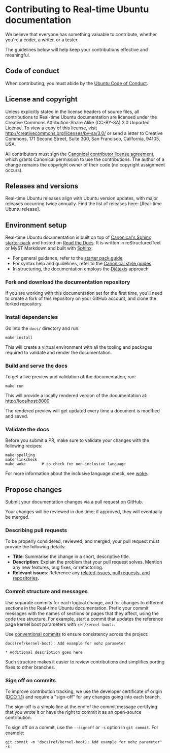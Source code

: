 # Contributing to Real-time Ubuntu documentation

We believe that everyone has something valuable to contribute, whether you're a
coder, a writer, or a tester.

The guidelines below will help keep your contributions effective and meaningful.

## Code of conduct

When contributing, you must abide by the [Ubuntu Code of Conduct].

## License and copyright

Unless explicitly stated in the license headers of source files, all
contributions to Real-time Ubuntu documentation are licensed under the Creative
Commons Attribution-Share Alike (CC-BY-SA) 3.0 Unported License.
To view a copy of this license, visit
http://creativecommons.org/licenses/by-sa/3.0/ or send a letter to Creative
Commons, 171 Second Street, Suite 300, San Francisco, California, 94105, USA.

All contributors must sign the [Canonical contributor license agreement],
which grants Canonical permission to use the contributions. The author of a
change remains the copyright owner of their code (no copyright assignment
occurs).

## Releases and versions

Real-time Ubuntu releases align with Ubuntu version updates, with major releases
occurring twice annually.
Find the list of releases here: [Real-time Ubuntu release].

## Environment setup

<!-- TODO: Update with your prerequisites or drop if excessive -->

Real-time Ubuntu documentation is built on top of [Canonical's Sphinx starter
pack] and hosted on [Read the Docs].
It is written in reStructuredText or MyST Markdown and built with [Sphinx].

- For general guidance, refer to the [starter pack guide]
- For syntax help and guidelines, refer to the [Canonical style guides]
- In structuring, the documentation employs the [Diátaxis] approach

### Fork and download the documentation repository

If you are working with this documentation set for the first time, you'll need
to create a fork of this repository on your GitHub account, and clone the
forked repository.

### Install dependencies

Go into the `docs/` directory and run:

```
make install
```

This will create a virtual environment with all the tooling and packages
required to validate and render the documentation.

### Build and serve the docs

To get a live preview and validation of the documentation, run:

```
make run
```

This will provide a locally rendered version of the documentation at:
<http://localhost:8000>

The rendered preview will get updated every time a document is modified and
saved.

### Validate the docs

Before you submit a PR, make sure to validate your changes with the following
recipes:

```
make spelling  
make linkcheck  
make woke       # to check for non-inclusive language
```

For more information about the inclusive language check, see [woke].

## Propose changes

Submit your documentation changes via a pull request on GitHub.

Your changes will be reviewed in due time; if approved, they will eventually be
merged.

### Describing pull requests

<!-- TODO: Update with your own checklist or drop if excessive -->

To be properly considered, reviewed, and merged, your pull request must provide
the following details:

- **Title**: Summarise the change in a short, descriptive title.
- **Description**: Explain the problem that your pull request solves. Mention
any new features, bug fixes, or refactoring.
- **Relevant issues**: Reference any [related issues, pull requests, and
repositories].

### Commit structure and messages

Use separate commits for each logical change, and for changes to different
sections in the Real-time Ubuntu documentation.
Prefix your commit messages with the names of sections or pages that they
affect, using the code tree structure. For example, start a commit that updates
the reference page kernel boot parameters with `ref/kernel-boot:`.

Use [conventional commits] to ensure consistency across the project:

```none
docs(ref/kernel-boot): Add example for nohz parameter

* Additional description goes here
```

Such structure makes it easier to review contributions and simplifies porting
fixes to other branches.

### Sign off on commits

To improve contribution tracking, we use the developer certificate of origin
([DCO 1.1](https://developercertificate.org/)) and require a "sign-off" for any
changes going into each branch.

The sign-off is a simple line at the end of the commit message certifying that
you wrote it or have the right to commit it as an open-source contribution.

To sign off on a commit, use the `--signoff` or `-s` option in `git commit`.
For example:

```
git commit -m "docs(ref/kernel-boot): Add example for nohz parameter" -s
```


<!-- LINKS -->

[Ubuntu Code of Conduct]: https://ubuntu.com/community/ethos/code-of-conduct
[Canonical contributor license agreement]: https://ubuntu.com/legal/contributors
[Real-time Ubuntu releases]: https://documentation.ubuntu.com/real-time/en/latest/reference/releases/
[Canonical's Sphinx starter pack]: https://github.com/canonical/sphinx-docs-starter-pack
[Read the Docs]: https://about.readthedocs.com/
[Sphinx]: https://www.sphinx-doc.org/
[reStructuredText]: https://www.sphinx-doc.org/en/master/usage/restructuredtext/index.html
[MyST Markdown]: https://myst-parser.readthedocs.io/en/latest/
[starter pack guide]: https://canonical-starter-pack.readthedocs-hosted.com/latest/
[Canonical style guides]: https://canonical-documentation-with-sphinx-and-readthedocscom.readthedocs-hosted.com/#style-guides
[Diátaxis]: https://diataxis.fr/
[woke]: https://github.com/get-woke/woke
[related issues, pull requests, and repositories]: https://docs.github.com/en/get-started/writing-on-github/working-with-advanced-formatting/autolinked-references-and-urls
[conventional commits]: https://www.conventionalcommits.org/
